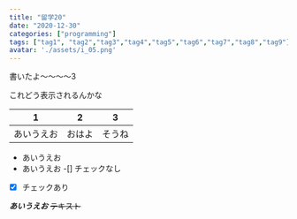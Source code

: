 ```yaml
---
title: "留学20"
date: "2020-12-30"
categories: ["programming"]
tags: ["tag1", "tag2","tag3","tag4","tag5","tag6","tag7","tag8","tag9"]
avatar: './assets/i_05.png'
---
```


書いたよ〜〜〜〜3

これどう表示されるんかな

|1|2|3|
|-|-|-|
|あいうえお|おはよ|そうね|

*   あいうえお
*   あいうえお
-[] チェックなし
-[x]    チェックあり 

***あいうえお***
~~テキスト~~